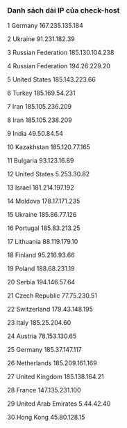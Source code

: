### Danh sách dải IP của check-host

1 Germany
167.235.135.184

2 Ukraine
91.231.182.39

3 Russian Federation
185.130.104.238

4 Russian Federation
194.26.229.20

5 United States
185.143.223.66

6 Turkey
185.169.54.231

7 Iran
185.105.236.209

8 Iran
185.105.238.209

9 India
49.50.84.54

10 Kazakhstan
185.120.77.165

11 Bulgaria
93.123.16.89

12 United States
5.253.30.82

13 Israel
181.214.197.192

14 Moldova
178.17.171.235

15 Ukraine
185.86.77.126

16 Portugal
185.83.213.25

17 Lithuania
88.119.179.10

18 
Finland
95.216.93.66

19 Poland
188.68.231.19

20 Serbia
194.146.57.64

21 Czech Republic
77.75.230.51

22 Switzerland
179.43.148.195

23 Italy
185.25.204.60

24 Austria
78.153.130.65

25 Germany
185.37.147.117

26 Netherlands
185.209.161.169

27 United Kingdom
185.138.164.21

28 France
147.135.231.100

29 United Arab Emirates
5.44.42.40

30 Hong Kong
45.80.128.15
